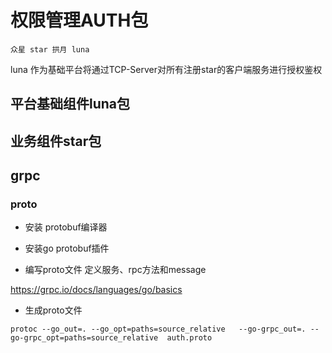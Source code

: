 # 权限管理AUTH包

`众星 star 拱月 luna`

luna 作为基础平台将通过TCP-Server对所有注册star的客户端服务进行授权鉴权

## 平台基础组件luna包

## 业务组件star包

## grpc

### proto

* 安装 protobuf编译器

* 安装go protobuf插件

* 编写proto文件 定义服务、rpc方法和message

<https://grpc.io/docs/languages/go/basics>

* 生成proto文件

`protoc --go_out=. --go_opt=paths=source_relative   --go-grpc_out=. --go-grpc_opt=paths=source_relative  auth.proto`

